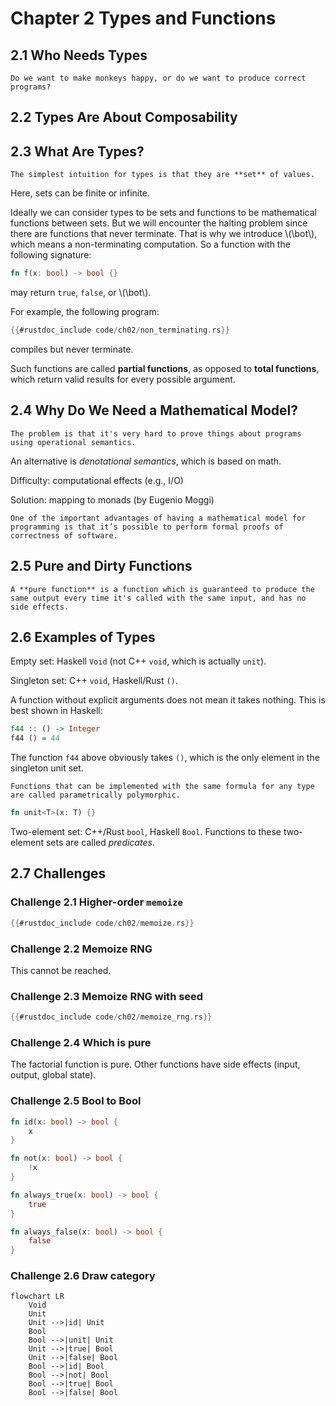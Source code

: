 # Chapter 2 Types and Functions

<!-- toc -->

## 2.1 Who Needs Types

```admonish quote
Do we want to make monkeys happy, or do we want to produce correct programs?
```

## 2.2 Types Are About Composability

## 2.3 What Are Types?

```admonish quote
The simplest intuition for types is that they are **set** of values.
```

Here, sets can be finite or infinite.

Ideally we can consider types to be sets and functions to be mathematical functions between sets. But we will encounter the halting problem since there are functions that never terminate. That is why we introduce \\(\bot\\), which means a non-terminating computation. So a function with the following signature:

```rust
fn f(x: bool) -> bool {}
```

may return `true`, `false`, or \\(\bot\\).

For example, the following program:

```rust
{{#rustdoc_include code/ch02/non_terminating.rs}}
```

compiles but never terminate.

Such functions are called **partial functions**, as opposed to **total functions**, which return valid results for every possible argument.

## 2.4 Why Do We Need a Mathematical Model?

```admonish quote
The problem is that it's very hard to prove things about programs using operational semantics.
```

An alternative is *denotational semantics*, which is based on math.

Difficulty: computational effects (e.g., I/O)

Solution: mapping to monads (by Eugenio Moggi)

```admonish quote
One of the important advantages of having a mathematical model for programming is that it’s possible to perform formal proofs of correctness of software.
```

## 2.5 Pure and Dirty Functions

```admonish note title="What is a pure function?"
A **pure function** is a function which is guaranteed to produce the same output every time it's called with the same input, and has no side effects.
```

## 2.6 Examples of Types

Empty set: Haskell `Void` (not C++ `void`, which is actually `unit`).

Singleton set: C++ `void`, Haskell/Rust `()`.

A function without explicit arguments does not mean it takes nothing. This is best shown in Haskell:

```haskell
f44 :: () -> Integer 
f44 () = 44
```

The function `f44` above obviously takes `()`, which is the only element in the singleton unit set.

```admonish quote
Functions that can be implemented with the same formula for any type are called parametrically polymorphic.
```

```rust
fn unit<T>(x: T) {}
```

Two-element set: C++/Rust `bool`, Haskell `Bool`. Functions to these two-element sets are called *predicates*.

## 2.7 Challenges

### Challenge 2.1 Higher-order `memoize`

```rust
{{#rustdoc_include code/ch02/memoize.rs}}
```

### Challenge 2.2 Memoize RNG

This cannot be reached.

### Challenge 2.3 Memoize RNG with seed

```rust
{{#rustdoc_include code/ch02/memoize_rng.rs}}
```

### Challenge 2.4 Which is pure

The factorial function is pure. Other functions have side effects (input, output, global state).

### Challenge 2.5 Bool to Bool

```rust
fn id(x: bool) -> bool {
    x
}

fn not(x: bool) -> bool {
    !x
}

fn always_true(x: bool) -> bool {
    true
}

fn always_false(x: bool) -> bool {
    false
}
```

### Challenge 2.6 Draw category

```mermaid
flowchart LR
    Void
    Unit
    Unit -->|id| Unit
    Bool
    Bool -->|unit| Unit
    Unit -->|true| Bool
    Unit -->|false| Bool
    Bool -->|id| Bool
    Bool -->|not| Bool
    Bool -->|true| Bool
    Bool -->|false| Bool
```
